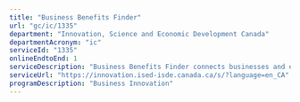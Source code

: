 ```yaml
---
title: "Business Benefits Finder"
url: "gc/ic/1335"
department: "Innovation, Science and Economic Development Canada"
departmentAcronym: "ic"
serviceId: "1335"
onlineEndtoEnd: 1
serviceDescription: "Business Benefits Finder connects businesses and entrepreneurs to all supports available Government-wide. Clients receive a tailored list of supports that matches business owners with programs that are right for them."
serviceUrl: "https://innovation.ised-isde.canada.ca/s/?language=en_CA"
programDescription: "Business Innovation"
---
```

